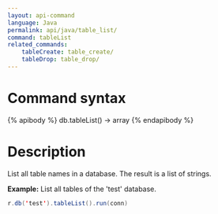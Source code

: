 ```yaml
---
layout: api-command
language: Java
permalink: api/java/table_list/
command: tableList
related_commands:
    tableCreate: table_create/
    tableDrop: table_drop/
---
```


# Command syntax #

{% apibody %}
db.tableList() &rarr; array
{% endapibody %}

# Description #

List all table names in a database. The result is a list of strings.

__Example:__ List all tables of the 'test' database.

```java
r.db('test').tableList().run(conn)
```

